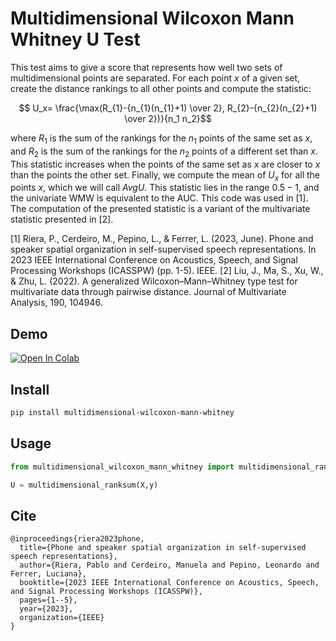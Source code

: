 # Multidimensional Wilcoxon Mann Whitney U Test

This test aims to give a score that represents how well two sets of multidimensional points are separated. For each point $x$ of a given set, create the distance rankings to all other points and compute the statistic:

$$   U_x= \frac{\max(R_{1}-{n_{1}(n_{1}+1) \over 2}, R_{2}-{n_{2}(n_{2}+1) \over 2})}{n_1 n_2}$$

where $R_1$ is the sum of the rankings for the $n_1$ points of the same set as $x$, and $R_2$ is the sum of the rankings for the $n_2$ points of a different set than $x$. This statistic increases when the points of the same set as $x$ are closer to $x$ than the points the other set. Finally, we compute the mean of $U_x$ for all the points $x$, which we will call $AvgU$. This statistic lies in the range $0.5 - 1$, and the univariate WMW is equivalent to the AUC. This code was used in [1]. The computation of the presented statistic is a variant of the multivariate statistic presented in [2].

[1] Riera, P., Cerdeiro, M., Pepino, L., & Ferrer, L. (2023, June). Phone and speaker spatial organization in self-supervised speech representations. In 2023 IEEE International Conference on Acoustics, Speech, and Signal Processing Workshops (ICASSPW) (pp. 1-5). IEEE.
[2] Liu, J., Ma, S., Xu, W., & Zhu, L. (2022). A generalized Wilcoxon–Mann–Whitney type test for multivariate data through pairwise distance. Journal of Multivariate Analysis, 190, 104946.

## Demo
[![Open In Colab](https://colab.research.google.com/assets/colab-badge.svg)](https://colab.research.google.com/github/habla-liaa/multidimensional-wilcoxon-mann-whitney/blob/main/example/Demo.ipynb)


## Install
```bash
pip install multidimensional-wilcoxon-mann-whitney
```

## Usage
```python
from multidimensional_wilcoxon_mann_whitney import multidimensional_ranksum

U = multidimensional_ranksum(X,y)
```

## Cite
```
@inproceedings{riera2023phone,
  title={Phone and speaker spatial organization in self-supervised speech representations},
  author={Riera, Pablo and Cerdeiro, Manuela and Pepino, Leonardo and Ferrer, Luciana},
  booktitle={2023 IEEE International Conference on Acoustics, Speech, and Signal Processing Workshops (ICASSPW)},
  pages={1--5},
  year={2023},
  organization={IEEE}
}
```

